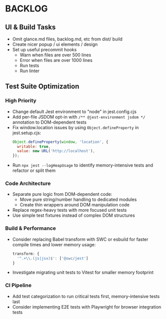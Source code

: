 # BACKLOG

## UI & Build Tasks

- Omit glance.md files, backlog.md, etc from dist/ build
- Create nicer popup / ui elements / design
- Set up useful precommit hooks
  - Warn when files are over 500 lines
  - Error when files are over 1000 lines
  - Run tests
  - Run linter

## Test Suite Optimization

### High Priority

- Change default Jest environment to "node" in jest.config.cjs
- Add per-file JSDOM opt-in with `/** @jest-environment jsdom */` annotation to DOM-dependent tests
- Fix window.location issues by using `Object.defineProperty` in jest.setup.cjs:
  ```javascript
  Object.defineProperty(window, 'location', {
    writable: true,
    value: new URL('http://localhost'),
  });
  ```
- Run `npx jest --logHeapUsage` to identify memory-intensive tests and refactor or split them

### Code Architecture

- Separate pure logic from DOM-dependent code:
  - Move pure string/number handling to dedicated modules
  - Create thin wrappers around DOM manipulation code
- Replace regex-heavy tests with more focused unit tests
- Use simple test fixtures instead of complex DOM structures

### Build & Performance

- Consider replacing Babel transform with SWC or esbuild for faster compile times and lower memory usage:
  ```javascript
  transform: {
    '^.+\\.(js|jsx)$': ['@swc/jest']
  }
  ```
- Investigate migrating unit tests to Vitest for smaller memory footprint

### CI Pipeline

- Add test categorization to run critical tests first, memory-intensive tests last
- Consider implementing E2E tests with Playwright for browser integration tests
